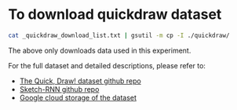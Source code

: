 # To download quickdraw dataset

```bash
cat _quickdraw_download_list.txt | gsutil -m cp -I ./quickdraw/
```

The above only downloads data used in this experiment.

For the full dataset and detailed descriptions,
please refer to:

- [The Quick, Draw! dataset github repo](https://github.com/googlecreativelab/quickdraw-dataset)
- [Sketch-RNN github repo](https://github.com/magenta/magenta/tree/main/magenta/models/sketch_rnn)
- [Google cloud storage of the dataset](https://console.cloud.google.com/storage/quickdraw_dataset/sketchrnn)
